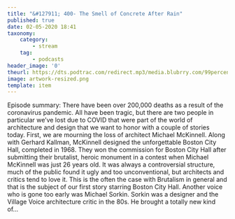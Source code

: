 ```yaml
---
title: "&#127911; 400- The Smell of Concrete After Rain"
published: true
date: 02-05-2020 18:41
taxonomy:
    category:
        - stream
    tag:
        - podcasts
header_image: '0'
theurl: https://dts.podtrac.com/redirect.mp3/media.blubrry.com/99percentinvisible/dovetail.prxu.org/96/33ae3bd1-f99c-40e3-a82a-b879e16ac7b6/400_The_Smell_of_Concrete_After_Rain_pt_01.mp3
image: artwork-resized.png
template: item
--- 
```

Episode summary: There have been over 200,000 deaths as a result of the coronavirus pandemic. All have been tragic, but there are two people in particular we’ve lost due to COVID that were part of the world of architecture and design that we want to honor with a couple of stories today. First, we are mourning the loss of architect Michael McKinnell. Along with Gerhard Kallman, McKinnell designed the unforgettable Boston City Hall, completed in 1968. They won the commission for Boston City Hall after submitting their brutalist, heroic monument in a contest when Michael McKinnell was just 26 years old. It was always a controversial structure, much of the public found it ugly and too unconventional, but architects and critics tend to love it. This is the often the case with Brutalism in general and that is the subject of our first story starring Boston City Hall. Another voice who is gone too early was Michael Sorkin. Sorkin was a designer and the Village Voice architecture critic in the 80s. He brought a totally new kind of…
